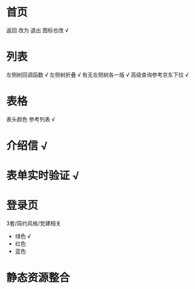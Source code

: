 # 首页
返回 改为 退出 图标也改 √
 
# 列表
左侧树回调函数 √
左侧树折叠 √
有无左侧树各一版  √
高级查询参考京东下拉 √

# 表格
表头颜色 参考列表 √

# 介绍信  √

# 表单实时验证 √

# 登录页
3套/简约风格/党建相关

- 绿色 √
- 红色
- 蓝色

# 静态资源整合